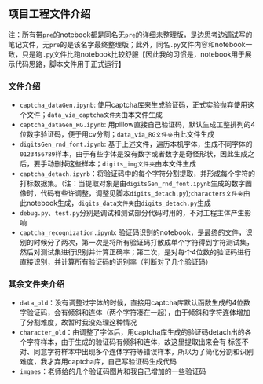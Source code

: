 ## 项目工程文件介绍

注：所有带`pre`的notebook都是同名无`pre`的详细未整理版，是边思考边调试写的笔记文件，无`pre`的是该名字最终整理版；此外，同名`.py`文件内容和notebook一致，只是跑`.py`文件比跑notebook比较舒服【因此我的习惯是，notebook用于展示代码思路，脚本文件用于正式运行】

### 文件介绍

+ `captcha_dataGen.ipynb`: 使用captcha库来生成验证码，正式实验抛弃使用这个文件；`data_via_captcha文件夹`由本文件生成
+ `captcha_dataGen_RG.ipynb`: 用pillow直接自己验证码，默认生成工整排列的4位数字验证码，便于用cv分割；`data_via_RG文件夹`由此文件生成
+ `digitsGen_rnd_font.ipynb`: 基于上述文件，遍历本机字体，生成不同字体的`0123456789`样本，由于有些字体是没有数字或者数字是奇怪形状，因此生成之后，要手动删掉这些样本；`digits_img文件夹`由本文件生成
+ `captcha_detach.ipynb`：将验证码中的每个字符分割提取，并形成每个字符的打标数据集。（注：当提取对象是由`digitsGen_rnd_font.ipynb`生成的数字图像时，代码有些许调整，调整见脚本`digits_detach.py`);`characters文件夹`由此notebook生成，`digits_data文件夹`由`digits_detach.py`生成
+ `debug.py`、`test.py`分别是调试和测试部分代码时用的，不对工程主体产生影响
+ `captcha_recognization.ipynb`: 验证码识别的notebook，是最终的文件，识别的时候分了两次，第一次是将所有验证码打散成单个字符得到字符测试集，然后对测试集进行识别并计算正确率；第二次，是对每个4位数的验证码进行直接识别，并计算所有验证码的识别率（判断对了几个验证码）



### 其余文件夹介绍

+ `data_old`：没有调整过字体的时候，直接用captcha库默认函数生成的4位数字验证码，会有倾斜和连体（两个字符凑在一起），由于倾斜和字符连体增加了分割难度，故暂时我没处理这种情况
+ `character_old`：由调整了字体后，用captcha库生成的验证码detach出的各个字符样本，由于生成的验证码有倾斜和连体，故这里提取出来会有 标签不对、同意字符样本中出现多个连体字符等错误样本，所以为了简化分割和识别难度，我才弃用captcha库，自己写验证码生成代码
+ `imgaes`：老师给的几个验证码图片和我自己增加的一些验证码

